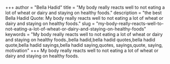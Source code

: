 +++
author = "Bella Hadid"
title = "My body really reacts well to not eating a lot of wheat or dairy and staying on healthy foods."
description = "the best Bella Hadid Quote: My body really reacts well to not eating a lot of wheat or dairy and staying on healthy foods."
slug = "my-body-really-reacts-well-to-not-eating-a-lot-of-wheat-or-dairy-and-staying-on-healthy-foods"
keywords = "My body really reacts well to not eating a lot of wheat or dairy and staying on healthy foods.,bella hadid,bella hadid quotes,bella hadid quote,bella hadid sayings,bella hadid saying,quotes, sayings,quote, saying, motivation"
+++
My body really reacts well to not eating a lot of wheat or dairy and staying on healthy foods.
